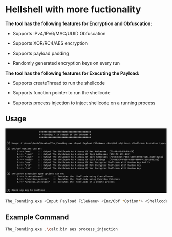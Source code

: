 # Hellshell with more fuctionality

**The tool has the following features for Encryption and Obfuscation:**

- Supports IPv4/IPv6/MAC/UUID Obfuscation

- Supports XOR/RC4/AES encryption

- Supports payload padding

- Randomly generated encryption keys on every run

**The tool has the following features for Executing the Payload:**
- Supports createThread to run the shellcode

- Supports function pointer to run the shellcode

- Supports process injection to inject shellcode on a running process


## Usage
![GitHub Logo](/HellShell/Help.png)
```bash
The_Founding.exe <Input Payload FileName> <Enc/Obf *Option*> <Shellcode Execution type>
```
## Example Command
```bash
The_Founding.exe .\calc.bin aes process_injection
```
